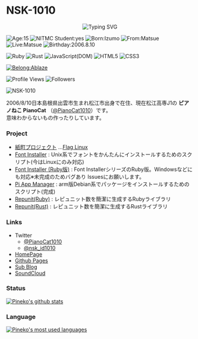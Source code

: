 # NSK-1010

<p align="center">
<img src="http://readme-typing-svg.herokuapp.com?font=Google+Sans&color=%2333691E&center=true&vCenter=true&multiline=true&width=420&height=100&lines=We're+not+perfect.;We+can't+be+perfect.;But+we+must+strive+to+get+closer+to+perfection." alt="Typing SVG">
</p>

![Age:15](https://img.shields.io/badge/Age-15-33691E?style=for-the-badge)
![NITMC Student:yes](https://img.shields.io/badge/-NITMC%20Student-33691E?style=for-the-badge)
![Born:Izumo](https://img.shields.io/badge/born-izumo-F82C34?style=for-the-badge)
![From:Matsue](https://img.shields.io/badge/from-matsue-0069B3?style=for-the-badge)
![Live:Matsue](https://img.shields.io/badge/live-matsue-0069B3?style=for-the-badge)
![Birthday:2006.8.10](https://img.shields.io/badge/birthday-2006.8.10-33691E?style=for-the-badge)

![Ruby](https://img.shields.io/badge/-Ruby-33691E?style=for-the-badge&logo=ruby)
![Rust](https://img.shields.io/badge/-Rust-33691E?style=for-the-badge&logo=rust)
![JavaScript(DOM)](https://img.shields.io/badge/-JavaScript%20(DOM)-33691E?style=for-the-badge&logo=javascript)
![HTML5](https://img.shields.io/badge/-HTML5-33691E?style=for-the-badge&logo=html5)
![CSS3](https://img.shields.io/badge/-CSS3-33691E?style=for-the-badge&logo=css3)

[![Belong:Ablaze](https://img.shields.io/badge/Belongs-Ablaze-FF6600?style=for-the-badge)](https://ablaze.one)

![Profile Views](https://komarev.com/ghpvc/?username=NSK-1010&color=33691E&style=flat&label=Profile+Views)
![Followers](https://img.shields.io/github/followers/NSK-1010?style=flat&color=33691E&label=Followers)

![NSK-1010](https://github-profile-summary-cards.vercel.app/api/cards/profile-details?username=NSK-1010&theme=github_dark	)

2006/8/10日本島根県出雲市生まれ松江市出身で在住、現在松江高専J1の **ピアノねこ PianoCat** （[@PianoCat1010](https://twitter.com/nsk_id1010)）です。  
意味わからないもの作ったりしています。

### Project
  - [紙町プロジェクト](https://nsk-1010.github.io/paper-town)
    …[Flag Linux](https://github.com/users/NSK-1010/projects/1)
  - [Font Installer](https://github.com/users/NSK-1010/projects/2) : Unix系でフォントをかんたんにインストールするためのスクリプト(今はLinuxにのみ対応)
  - [Font Installer (Ruby版)](https://github.com/users/NSK-1010/projects/3) : Font InstallerシリーズのRuby版。Windowsなどにも対応※未完成のためバグあり Issuesにお願いします。
  - [Pi App Manager](https://github.com/NSK-1010/pi-app-manager) : arm版Debian系でパッケージをインストールするためのスクリプト(完成)
  - [Repunit(Ruby)](https://github.com/NSK-1010/ruby-repunit) : レピュニット数を簡潔に生成するRubyライブラリ
  - [Repunit(Rust)](https://github.com/NSK-1010/rust-repunit) : レピュニット数を簡潔に生成するRustライブラリ

### Links
- Twitter
    - [@PianoCat1010](https://twitter.com/PianoCat1010)
    - [@nsk_id1010](https://twitter.com/nsk_id1010)
- [HomePage](https://nsk-1010.page)
- [Github Pages](http://nsk-1010.github.io)
- [Sub Blog](https://nsk-1010.hatenablog.com)
- [SoundCloud](https://soundcloud.com/pianocat-295049993)

### Status
[![Pineko's github stats](https://github-readme-stats.vercel.app/api?username=NSK-1010&count_private=true&show_icons=true&theme=tokyonight)](https://github.com/NSK-1010)

### Language
[![Pineko's most used languages](https://github-readme-stats.vercel.app/api/top-langs/?username=NSK-1010&show_icons=true&theme=tokyonight)](https://github.com/NSK-1010)
